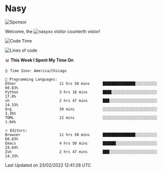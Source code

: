 # Nasy

<!--
<p align="center">
<img height="200" src="https://github-readme-stats.vercel.app/api?username=nasyxx&count_private=true&show_icons=true&theme=dracula&include_all_commits=true"/>
<img height="200" src="https://github-readme-stats.vercel.app/api/top-langs/?username=nasyxx&theme=dracula&hide=html,jupyter+notebook&count_private=true&show_icons=true"/>
</p>

  
----------------
-->

![Sponsor](https://img.shields.io/static/v1.svg?label=Sponsor&message=%E2%9D%A4&logo=GitHub&style=flat&color=pink)
 
Welcome, the ![nasyxx visitor counter](https://count.getloli.com/get/@nasyxx?theme=rule34)th vistor!
 
<!--START_SECTION:waka-->
![Code Time](http://img.shields.io/badge/Code%20Time-1%2C931%20hrs%2037%20mins-blue)

![Lines of code](https://img.shields.io/badge/From%20Hello%20World%20I%27ve%20Written-5%20Million%20lines%20of%20code-blue)

📊 **This Week I Spent My Time On** 

```text
⌚︎ Time Zone: America/Chicago

💬 Programming Languages: 
Other                    11 hrs 50 mins      ███████████████░░░░░░░░░░   60.83% 
Python                   3 hrs 18 mins       ████░░░░░░░░░░░░░░░░░░░░░   17.0% 
sh                       2 hrs 47 mins       ███░░░░░░░░░░░░░░░░░░░░░░   14.33% 
Org                      39 mins             ░░░░░░░░░░░░░░░░░░░░░░░░░   3.36% 
TOML                     12 mins             ░░░░░░░░░░░░░░░░░░░░░░░░░   1.04%

🔥 Editors: 
Browser                  11 hrs 50 mins      ███████████████░░░░░░░░░░   60.83% 
Emacs                    4 hrs 50 mins       ██████░░░░░░░░░░░░░░░░░░░   24.84% 
Zsh                      2 hrs 47 mins       ███░░░░░░░░░░░░░░░░░░░░░░   14.33%

```


 Last Updated on 23/02/2022 12:41:28 UTC
<!--END_SECTION:waka-->

<!-- ![visitors](https://visitor-badge.laobi.icu/badge?page_id=nasyxx.nasyxx) -->
